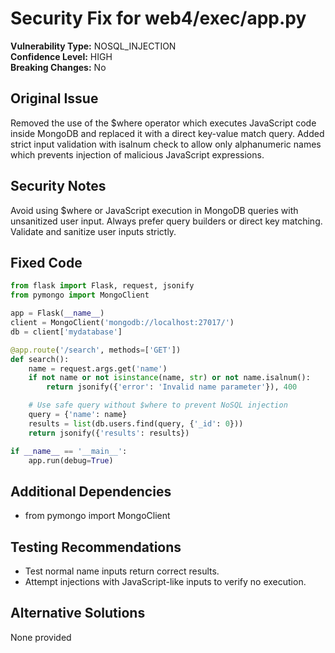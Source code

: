 # Security Fix for web4/exec/app.py

**Vulnerability Type:** NOSQL_INJECTION  
**Confidence Level:** HIGH  
**Breaking Changes:** No

## Original Issue
Removed the use of the $where operator which executes JavaScript code inside MongoDB and replaced it with a direct key-value match query. Added strict input validation with isalnum check to allow only alphanumeric names which prevents injection of malicious JavaScript expressions.

## Security Notes
Avoid using $where or JavaScript execution in MongoDB queries with unsanitized user input. Always prefer query builders or direct key matching. Validate and sanitize user inputs strictly.

## Fixed Code
```py
from flask import Flask, request, jsonify
from pymongo import MongoClient

app = Flask(__name__)
client = MongoClient('mongodb://localhost:27017/')
db = client['mydatabase']

@app.route('/search', methods=['GET'])
def search():
    name = request.args.get('name')
    if not name or not isinstance(name, str) or not name.isalnum():
        return jsonify({'error': 'Invalid name parameter'}), 400

    # Use safe query without $where to prevent NoSQL injection
    query = {'name': name}
    results = list(db.users.find(query, {'_id': 0}))
    return jsonify({'results': results})

if __name__ == '__main__':
    app.run(debug=True)

```

## Additional Dependencies
- from pymongo import MongoClient

## Testing Recommendations
- Test normal name inputs return correct results.
- Attempt injections with JavaScript-like inputs to verify no execution.

## Alternative Solutions
None provided
